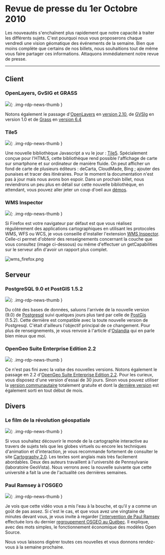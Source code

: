 # Revue de presse du 1er Octobre 2010

Les nouveautés s'enchaînent plus rapidement que notre capacité à traiter les différents sujets. C'est pourquoi nous vous proposerons chaque vendredi une vision géomatique des événements de la semaine. Bien que moins complète que certains de nos billets, nous souhaitions tout de même vous faire partager ces informations. Attaquons immédiatement notre revue de presse.

----

## Client


### OpenLayers, GvSIG et GRASS

![](https://cdn.geotribu.fr/img/internal/icons-rdp-news/news.png){: .img-rdp-news-thumb }

Notons également le passage d'[OpenLayers](http://openlayers.org/) en [version 2.10](http://trac.osgeo.org/openlayers/wiki/Release/2.10/Notes), de [GVSIg](https://confluence.prodevelop.es/display/GVMN/Home) en version 1.0 et de [Grass](http://grass.osgeo.org/) en [version 6.4](http://grass.osgeo.org/announces/announce_grass640.html)


### Tile5

![](https://cdn.geotribu.fr/img/internal/icons-rdp-news/news.png){: .img-rdp-news-thumb }

Une nouvelle bibliothèque Javascript a vu le jour : [Tile5](http://www.tile5.org). Spécialement conçue pour l'HTML5, cette bibliothèque rend possible l'affichage de carte sur smartphone et sur ordinateur de manière fluide. On peut afficher un fond de carte de plusieurs éditeurs : deCarta, CloudMade, Bing ; ajouter des punaises et tracer des itinéraires. Pour le moment la documentation n'est pas à jour mais nous avons bon espoir. Dans un prochain billet, nous reviendrons un peu plus en détail sur cette nouvelle bibliothèque, en attendant, vous pouvez aller jeter un coup d'oeil aux [démos](http://www.tile5.org/demos/mapping/).


### WMS Inspector

![](https://cdn.geotribu.fr/img/internal/icons-rdp-news/news.png){: .img-rdp-news-thumb }

Si Firefox est votre navigateur par défaut est que vous réalisez régulièrement des applications cartographiques en utilisant les protocoles WMS, WFS ou WCS, je vous conseille d'installer l'extension [WMS Inspector](https://addons.mozilla.org/en-US/firefox/addon/91406/). Celle-ci permet d'obtenir des renseignements concernant la couche que vous consultez (image ci-dessous) ou même d'effectuer un getCapabilities sur le serveur afin d'avoir un rapport plus complet.





![wms_firefox.png](/sites/default/files/Tuto/img/OpenLayers/wms_firefox.png)



## Serveur


### PostgreSQL 9.0 et PostGIS 1.5.2

![](http://localhost/geotribu_reborn/sites/default/public/public_res/1_0.png){: .img-rdp-news-thumb }

Du côté des bases de données, saluons l'arrivée de la nouvelle version (9.0) de [Postgresql](http://www.postgresql.org/) suivi quelques jours plus tard par celle de [PostGis](http://postgis.refractions.net/) (1.5.2). Cette dernière est compatible avec la toute nouvelle version de Postgresql. C'était d'ailleurs l'objectif principal de ce changement. Pour plus de renseignements, je vous renvoie à l'article d'[Oslandia](http://www.oslandia.com/tech/?p=837) qui en parle bien mieux que moi.


### OpenGeo Suite Enterprise Edition 2.2

![](https://cdn.geotribu.fr/img/internal/icons-rdp-news/news.png){: .img-rdp-news-thumb }

Ce n'est pas fini avec la valse des nouvelles versions. Notons également le passage en 2.2 d'[OpenGeo Suite Enterprise Edition 2.2](http://blog.opengeo.org/2010/09/28/opengeo-suite-enterprise-edition-2-2-released/). Pour les curieux, vous disposez d'une version d'essai de 30 jours. Sinon vous pouvez utiliser la [version communautaire](http://opengeo.org/community/suite/) totalement gratuite et dont la [dernière version](http://opengeo.org/community/suite/whatsnew/) est également sorti en tout début de mois.



## Divers


### Le film de la révolution géospatiale

![](https://cdn.geotribu.fr/img/internal/icons-rdp-news/news.png){: .img-rdp-news-thumb }

Si vous souhaitez découvrir le monde de la cartographie interactive au travers de sujets tels que les globes virtuels ou encore les techniques d'animation et d'interaction, je vous recommande fortement de consulter le site [Cartography 2.0](http://cartography2.org/index.html). Les textes sont anglais mais très facilement abordables. Deux des auteurs travaillent à l'université de Pennsylvanie (laboratoire GeoVista). Nous verrons avec la nouvelle suivante que cette université a fait la une de l'actualité ces dernières semaines.


### Paul Ramsey à l'OSGEO

![](https://cdn.geotribu.fr/img/internal/icons-rdp-news/news.png){: .img-rdp-news-thumb }

Je vois que cette vidéo vous a mis l'eau à la bouche, et qu'il y a comme un goût de pas assez. Si c'est le cas, et que vous avez une vingtaine de minutes devant vous, je vous invite à regarder [l'intervention de Paul Ramsey](http://fosslc.org/drupal/content/beyond-nerds-bearing-gifts-future-open-source-economy) effectuée lors du dernier [regroupement OSGEO au Québec](http://rendez-vous-osgeo-qc.org/2010/). Il explique, avec des mots simples, le fonctionnement économique des modèles Open Source.


Nous vous laissons digérer toutes ces nouvelles et vous donnons rendez-vous à la semaine prochaine.
